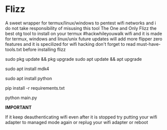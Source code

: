 # Flizz
A sweet wrapper for termux/linux/windows to pentest wifi networks and i do not take responsibility of misusing this tool The One and Only Flizz the best otg tool to install on your termux #hackwhileyouwalk wifi and it is made for termux, windows and linux/unix future updates will add more flipper zero features and it is specilized for wifi hacking don't forget to read must-have-tools.txt before installing flizz

sudo pkg update && pkg upgrade
sudo apt update && apt upgrade

sudo apt install mdk4

sudo apt install python

pip install -r requirements.txt

python main.py


**IMPORTANT**

If it keep deauthenticating wifi even after it is stopped try putting your wifi adapter to managed mode again or replug your wifi adapter or reboot
